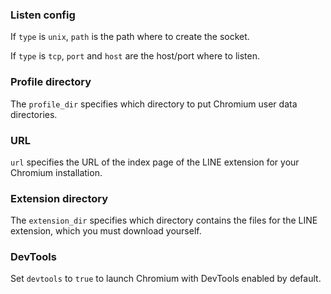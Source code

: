 ### Listen config
If `type` is `unix`, `path` is the path where to create the socket.

If `type` is `tcp`, `port` and `host` are the host/port where to listen.

### Profile directory
The `profile_dir` specifies which directory to put Chromium user data directories.

### URL
`url` specifies the URL of the index page of the LINE extension for your Chromium installation.

### Extension directory
The `extension_dir` specifies which directory contains the files for the LINE extension, which you must download yourself.

### DevTools
Set `devtools` to `true` to launch Chromium with DevTools enabled by default.
